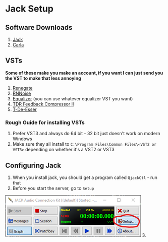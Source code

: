 # Jack Setup

## Software Downloads
1. [Jack](https://jackaudio.org/downloads/)
2. [Carla](https://kx.studio/Applications:Carla#Download)

## VSTs
**Some of these make you make an account, if you want I can just send you the VST to make that less annoying**
1. [Renegate](https://www.auburnsounds.com/products/Renegate.html)
2. [RNNoise](https://github.com/werman/noise-suppression-for-voice/releases)
3. [Equalizer](https://www.kvraudio.com/product/qrange-by-lkjb/downloads) (you can use whatever equalizer VST you want)
4. [TDR Feedback Compressor II](https://www.tokyodawn.net/tdr-feedback-compressor-2/)
5. [T-De-Esser](https://techivation.com/t-de-esser/)

### Rough Guide for installing VSTs
1. Prefer VST3 and always do 64 bit - 32 bit just doesn't work on modern Windows
2. Make sure they all install to `C:\Program Files\Common Files\<VST2 or VST3>` depending on whether it's a VST2 or VST3

## Configuring Jack
1. When you install jack, you should get a program called `QjackCtl` - run that
2. Before you start the server, go to `Setup`

![](./assets/jack_setup.png)
3. 
